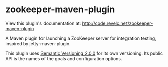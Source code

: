 <!--
  Licensed under the Apache License, Version 2.0 (the "License");
  you may not use this file except in compliance with the License.
  You may obtain a copy of the License at

      http://www.apache.org/licenses/LICENSE-2.0

  Unless required by applicable law or agreed to in writing, software
  distributed under the License is distributed on an "AS IS" BASIS,
  WITHOUT WARRANTIES OR CONDITIONS OF ANY KIND, either express or implied.
  See the License for the specific language governing permissions and
  limitations under the License.
-->

zookeeper-maven-plugin
======================

View this plugin's documentation at:
http://code.revelc.net/zookeeper-maven-plugin

A Maven plugin for launching a ZooKeeper server for integration testing,
inspired by jetty-maven-plugin.

This plugin uses [Semantic Versioning 2.0.0][2] for its own versioning. Its
public API is the names of the goals and configuration options.

[2]: http://semver.org/spec/v2.0.0.html

